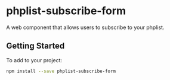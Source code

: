 # phplist-subscribe-form

A web component that allows users to subscribe to your phplist.

## Getting Started

To add to your project:

```bash
npm install --save phplist-subscribe-form
```
